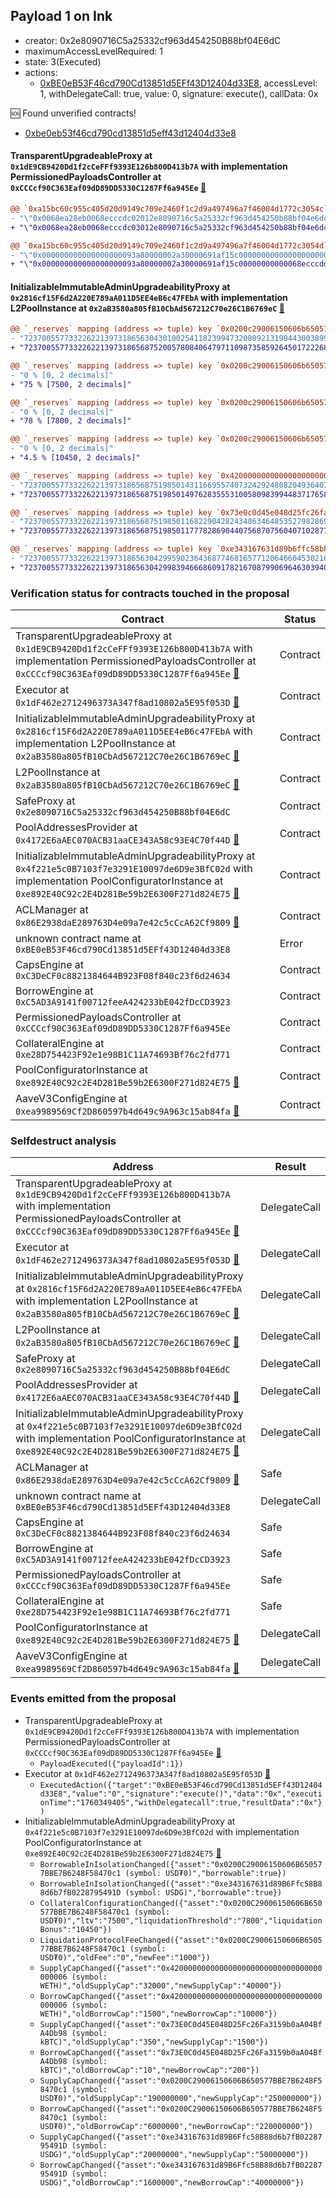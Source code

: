 ## Payload 1 on Ink

- creator: 0x2e8090716C5a25332cf963d454250B88bf04E6dC
- maximumAccessLevelRequired: 1
- state: 3(Executed)
- actions:
  - [0xBE0eB53F46cd790Cd13851d5EFf43D12404d33E8](https://explorer.inkonchain.com/address/0xBE0eB53F46cd790Cd13851d5EFf43D12404d33E8), accessLevel: 1, withDelegateCall: true, value: 0, signature: execute(), callData: 0x

:sos: Found unverified contracts!

- [0xbe0eb53f46cd790cd13851d5eff43d12404d33e8](https://explorer.inkonchain.com/address/0xbe0eb53f46cd790cd13851d5eff43d12404d33e8)

#### TransparentUpgradeableProxy at `0x1dE9CB9420Dd1f2cCeFFf9393E126b800D413b7A` with implementation PermissionedPayloadsController at `0xCCCcf90C363Eaf09dD89DD5330C1287Ff6a945Ee` [:ghost:](https://github.com/bgd-labs/aave-address-book "GovernanceV3InkWhitelabel.PERMISSIONED_PAYLOADS_CONTROLLER")

```diff
@@ `0xa15bc60c955c405d20d9149c709e2460f1c2d9a497496a7f46004d1772c3054c` raw  @@
- "\"0x0068ea28eb0068ecccdc02012e8090716c5a25332cf963d454250b88bf04e6dc\""
+ "\"0x0068ea28eb0068ecccdc03012e8090716c5a25332cf963d454250b88bf04e6dc\""

@@ `0xa15bc60c955c405d20d9149c709e2460f1c2d9a497496a7f46004d1772c3054d` raw  @@
- "\"0x000000000000000000093a80000002a30000691af15c00000000000000000000\""
+ "\"0x000000000000000000093a80000002a30000691af15c00000000000068ecccdd\""

```

#### InitializableImmutableAdminUpgradeabilityProxy at `0x2816cf15F6d2A220E789aA011D5EE4eB6c47FEbA` with implementation L2PoolInstance at `0x2aB3580a805fB10CbAd567212C70e26C1B6769eC` [:ghost:](https://github.com/bgd-labs/aave-address-book "AaveV3InkWhitelabel.POOL")

```diff
@@ `_reserves` mapping (address => tuple) key `0x0200c29006150606b650577bbe7b6248f58470c1`.configuration.data @@
- "7237005577332262213973186563043010025411823994732080921319044300389922897920"
+ "7237005577332262213973186568752005780840647971109873585926450172226866519372"

@@ `_reserves` mapping (address => tuple) key `0x0200c29006150606b650577bbe7b6248f58470c1`.configuration.ltv @@
- "0 % [0, 2 decimals]"
+ "75 % [7500, 2 decimals]"

@@ `_reserves` mapping (address => tuple) key `0x0200c29006150606b650577bbe7b6248f58470c1`.configuration.liquidationThreshold @@
- "0 % [0, 2 decimals]"
+ "78 % [7800, 2 decimals]"

@@ `_reserves` mapping (address => tuple) key `0x0200c29006150606b650577bbe7b6248f58470c1`.configuration.liquidationBonus @@
- "0 % [0, 2 decimals]"
+ "4.5 % [10450, 2 decimals]"

@@ `_reserves` mapping (address => tuple) key `0x4200000000000000000000000000000000000006`.configuration.data @@
- "7237005577332262213973186568751985014311669557407324292480820493640700534592"
+ "7237005577332262213973186568751985014976283555310058098399448371765875318592"

@@ `_reserves` mapping (address => tuple) key `0x73e0c0d45e048d25fc26fa3159b0aa04bfa4db98`.configuration.data @@
- "7237005577332262213973186568751985011682290428243486346485352798286955944992"
+ "7237005577332262213973186568751985011777828690440756870756040710287799884832"

@@ `_reserves` mapping (address => tuple) key `0xe343167631d89b6ffc58b88d6b7fb0228795491d`.configuration.data @@
- "7237005577332262213973186563042995902364368774681657712064660453021628497920"
+ "7237005577332262213973186563042998394666860917821670879906964630394080591872"

```

### Verification status for contracts touched in the proposal

| Contract                                                                                                                                                                                                                                                                                             | Status   |
| ---------------------------------------------------------------------------------------------------------------------------------------------------------------------------------------------------------------------------------------------------------------------------------------------------- | -------- |
| TransparentUpgradeableProxy at `0x1dE9CB9420Dd1f2cCeFFf9393E126b800D413b7A` with implementation PermissionedPayloadsController at `0xCCCcf90C363Eaf09dD89DD5330C1287Ff6a945Ee` [:ghost:](https://github.com/bgd-labs/aave-address-book "GovernanceV3InkWhitelabel.PERMISSIONED_PAYLOADS_CONTROLLER") | Contract |
| Executor at `0x1dF462e2712496373A347f8ad10802a5E95f053D` [:ghost:](https://github.com/bgd-labs/aave-address-book "AaveV3InkWhitelabel.ACL_ADMIN")                                                                                                                                                    | Contract |
| InitializableImmutableAdminUpgradeabilityProxy at `0x2816cf15F6d2A220E789aA011D5EE4eB6c47FEbA` with implementation L2PoolInstance at `0x2aB3580a805fB10CbAd567212C70e26C1B6769eC` [:ghost:](https://github.com/bgd-labs/aave-address-book "AaveV3InkWhitelabel.POOL")                                | Contract |
| L2PoolInstance at `0x2aB3580a805fB10CbAd567212C70e26C1B6769eC` [:ghost:](https://github.com/bgd-labs/aave-address-book "AaveV3InkWhitelabel.POOL_IMPL")                                                                                                                                              | Contract |
| SafeProxy at `0x2e8090716C5a25332cf963d454250B88bf04E6dC`                                                                                                                                                                                                                                            | Contract |
| PoolAddressesProvider at `0x4172E6aAEC070ACB31aaCE343A58c93E4C70f44D` [:ghost:](https://github.com/bgd-labs/aave-address-book "AaveV3InkWhitelabel.POOL_ADDRESSES_PROVIDER")                                                                                                                         | Contract |
| InitializableImmutableAdminUpgradeabilityProxy at `0x4f221e5c0B7103f7e3291E10097de6D9e3BfC02d` with implementation PoolConfiguratorInstance at `0xe892E40C92c2E4D281Be59b2E6300F271d824E75` [:ghost:](https://github.com/bgd-labs/aave-address-book "AaveV3InkWhitelabel.POOL_CONFIGURATOR")         | Contract |
| ACLManager at `0x86E2938daE289763D4e09a7e42c5cCcA62Cf9809` [:ghost:](https://github.com/bgd-labs/aave-address-book "AaveV3InkWhitelabel.ACL_MANAGER")                                                                                                                                                | Contract |
| unknown contract name at `0xBE0eB53F46cd790Cd13851d5EFf43D12404d33E8`                                                                                                                                                                                                                                | Error    |
| CapsEngine at `0xC3DeCF0c8821384644B923F08f840c23f6d24634`                                                                                                                                                                                                                                           | Contract |
| BorrowEngine at `0xC5AD3A9141f00712feeA424233bE042fDcCD3923`                                                                                                                                                                                                                                         | Contract |
| PermissionedPayloadsController at `0xCCCcf90C363Eaf09dD89DD5330C1287Ff6a945Ee`                                                                                                                                                                                                                       | Contract |
| CollateralEngine at `0xe28D754423F92e1e98B1C11A74693Bf76c2fd771`                                                                                                                                                                                                                                     | Contract |
| PoolConfiguratorInstance at `0xe892E40C92c2E4D281Be59b2E6300F271d824E75` [:ghost:](https://github.com/bgd-labs/aave-address-book "AaveV3InkWhitelabel.POOL_CONFIGURATOR_IMPL")                                                                                                                       | Contract |
| AaveV3ConfigEngine at `0xea9989569Cf2D860597b4d649c9A963c15ab84fa` [:ghost:](https://github.com/bgd-labs/aave-address-book "AaveV3InkWhitelabel.CONFIG_ENGINE")                                                                                                                                      | Contract |

### Selfdestruct analysis

| Address                                                                                                                                                                                                                                                                                              | Result       |
| ---------------------------------------------------------------------------------------------------------------------------------------------------------------------------------------------------------------------------------------------------------------------------------------------------- | ------------ |
| TransparentUpgradeableProxy at `0x1dE9CB9420Dd1f2cCeFFf9393E126b800D413b7A` with implementation PermissionedPayloadsController at `0xCCCcf90C363Eaf09dD89DD5330C1287Ff6a945Ee` [:ghost:](https://github.com/bgd-labs/aave-address-book "GovernanceV3InkWhitelabel.PERMISSIONED_PAYLOADS_CONTROLLER") | DelegateCall |
| Executor at `0x1dF462e2712496373A347f8ad10802a5E95f053D` [:ghost:](https://github.com/bgd-labs/aave-address-book "AaveV3InkWhitelabel.ACL_ADMIN")                                                                                                                                                    | DelegateCall |
| InitializableImmutableAdminUpgradeabilityProxy at `0x2816cf15F6d2A220E789aA011D5EE4eB6c47FEbA` with implementation L2PoolInstance at `0x2aB3580a805fB10CbAd567212C70e26C1B6769eC` [:ghost:](https://github.com/bgd-labs/aave-address-book "AaveV3InkWhitelabel.POOL")                                | DelegateCall |
| L2PoolInstance at `0x2aB3580a805fB10CbAd567212C70e26C1B6769eC` [:ghost:](https://github.com/bgd-labs/aave-address-book "AaveV3InkWhitelabel.POOL_IMPL")                                                                                                                                              | DelegateCall |
| SafeProxy at `0x2e8090716C5a25332cf963d454250B88bf04E6dC`                                                                                                                                                                                                                                            | DelegateCall |
| PoolAddressesProvider at `0x4172E6aAEC070ACB31aaCE343A58c93E4C70f44D` [:ghost:](https://github.com/bgd-labs/aave-address-book "AaveV3InkWhitelabel.POOL_ADDRESSES_PROVIDER")                                                                                                                         | DelegateCall |
| InitializableImmutableAdminUpgradeabilityProxy at `0x4f221e5c0B7103f7e3291E10097de6D9e3BfC02d` with implementation PoolConfiguratorInstance at `0xe892E40C92c2E4D281Be59b2E6300F271d824E75` [:ghost:](https://github.com/bgd-labs/aave-address-book "AaveV3InkWhitelabel.POOL_CONFIGURATOR")         | DelegateCall |
| ACLManager at `0x86E2938daE289763D4e09a7e42c5cCcA62Cf9809` [:ghost:](https://github.com/bgd-labs/aave-address-book "AaveV3InkWhitelabel.ACL_MANAGER")                                                                                                                                                | Safe         |
| unknown contract name at `0xBE0eB53F46cd790Cd13851d5EFf43D12404d33E8`                                                                                                                                                                                                                                | DelegateCall |
| CapsEngine at `0xC3DeCF0c8821384644B923F08f840c23f6d24634`                                                                                                                                                                                                                                           | Safe         |
| BorrowEngine at `0xC5AD3A9141f00712feeA424233bE042fDcCD3923`                                                                                                                                                                                                                                         | Safe         |
| PermissionedPayloadsController at `0xCCCcf90C363Eaf09dD89DD5330C1287Ff6a945Ee`                                                                                                                                                                                                                       | Safe         |
| CollateralEngine at `0xe28D754423F92e1e98B1C11A74693Bf76c2fd771`                                                                                                                                                                                                                                     | Safe         |
| PoolConfiguratorInstance at `0xe892E40C92c2E4D281Be59b2E6300F271d824E75` [:ghost:](https://github.com/bgd-labs/aave-address-book "AaveV3InkWhitelabel.POOL_CONFIGURATOR_IMPL")                                                                                                                       | DelegateCall |
| AaveV3ConfigEngine at `0xea9989569Cf2D860597b4d649c9A963c15ab84fa` [:ghost:](https://github.com/bgd-labs/aave-address-book "AaveV3InkWhitelabel.CONFIG_ENGINE")                                                                                                                                      | DelegateCall |

### Events emitted from the proposal

- TransparentUpgradeableProxy at `0x1dE9CB9420Dd1f2cCeFFf9393E126b800D413b7A` with implementation PermissionedPayloadsController at `0xCCCcf90C363Eaf09dD89DD5330C1287Ff6a945Ee` [:ghost:](https://github.com/bgd-labs/aave-address-book "GovernanceV3InkWhitelabel.PERMISSIONED_PAYLOADS_CONTROLLER")
  - `PayloadExecuted({"payloadId":1})`
- Executor at `0x1dF462e2712496373A347f8ad10802a5E95f053D` [:ghost:](https://github.com/bgd-labs/aave-address-book "AaveV3InkWhitelabel.ACL_ADMIN")
  - `ExecutedAction({"target":"0xBE0eB53F46cd790Cd13851d5EFf43D12404d33E8","value":"0","signature":"execute()","data":"0x","executionTime":"1760349405","withDelegatecall":true,"resultData":"0x"})`
- InitializableImmutableAdminUpgradeabilityProxy at `0x4f221e5c0B7103f7e3291E10097de6D9e3BfC02d` with implementation PoolConfiguratorInstance at `0xe892E40C92c2E4D281Be59b2E6300F271d824E75` [:ghost:](https://github.com/bgd-labs/aave-address-book "AaveV3InkWhitelabel.POOL_CONFIGURATOR")
  - `BorrowableInIsolationChanged({"asset":"0x0200C29006150606B650577BBE7B6248F58470c1 (symbol: USD₮0)","borrowable":true})`
  - `BorrowableInIsolationChanged({"asset":"0xe343167631d89B6Ffc58B88d6b7fB0228795491D (symbol: USDG)","borrowable":true})`
  - `CollateralConfigurationChanged({"asset":"0x0200C29006150606B650577BBE7B6248F58470c1 (symbol: USD₮0)","ltv":"7500","liquidationThreshold":"7800","liquidationBonus":"10450"})`
  - `LiquidationProtocolFeeChanged({"asset":"0x0200C29006150606B650577BBE7B6248F58470c1 (symbol: USD₮0)","oldFee":"0","newFee":"1000"})`
  - `SupplyCapChanged({"asset":"0x4200000000000000000000000000000000000006 (symbol: WETH)","oldSupplyCap":"32000","newSupplyCap":"40000"})`
  - `BorrowCapChanged({"asset":"0x4200000000000000000000000000000000000006 (symbol: WETH)","oldBorrowCap":"1500","newBorrowCap":"10000"})`
  - `SupplyCapChanged({"asset":"0x73E0C0d45E048D25Fc26Fa3159b0aA04BfA4Db98 (symbol: kBTC)","oldSupplyCap":"350","newSupplyCap":"1500"})`
  - `BorrowCapChanged({"asset":"0x73E0C0d45E048D25Fc26Fa3159b0aA04BfA4Db98 (symbol: kBTC)","oldBorrowCap":"10","newBorrowCap":"200"})`
  - `SupplyCapChanged({"asset":"0x0200C29006150606B650577BBE7B6248F58470c1 (symbol: USD₮0)","oldSupplyCap":"190000000","newSupplyCap":"250000000"})`
  - `BorrowCapChanged({"asset":"0x0200C29006150606B650577BBE7B6248F58470c1 (symbol: USD₮0)","oldBorrowCap":"6000000","newBorrowCap":"220000000"})`
  - `SupplyCapChanged({"asset":"0xe343167631d89B6Ffc58B88d6b7fB0228795491D (symbol: USDG)","oldSupplyCap":"20000000","newSupplyCap":"50000000"})`
  - `BorrowCapChanged({"asset":"0xe343167631d89B6Ffc58B88d6b7fB0228795491D (symbol: USDG)","oldBorrowCap":"1600000","newBorrowCap":"40000000"})`
